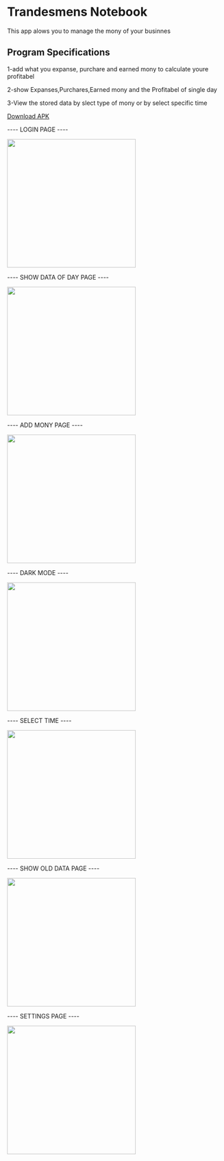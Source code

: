 # Trandesmens Notebook    

This app alows you to manage the mony of your businnes

## Program Specifications
1-add what you expanse, purchare and earned mony to calculate youre profitabel

2-show Expanses,Purchares,Earned mony and the Profitabel of single day

3-View the stored data by slect type of mony or by select specific time

<a href="https://www.dropbox.com/s/vkjtk5hln4svqgq/Tradesmens%20Notebook.apk?dl=0">Download APK</a>

---- LOGIN PAGE ----

<img src="app images/login page.jpeg" width="300">

---- SHOW DATA OF DAY PAGE ----

<img src="app images/show data of day.jpeg" width="300">

---- ADD MONY PAGE ----

<img src="app images/add mony page.jpeg" width="300">

---- DARK MODE ----

<img src="app images/dark mode.jpeg" width="300">

---- SELECT TIME ----

<img src="app images/select time.jpeg" width="300">

---- SHOW OLD DATA PAGE ----

<img src="app images/show old data.jpeg" width="300">

---- SETTINGS PAGE ----

<img src="app images/settings.jpeg" width="300">
